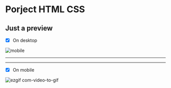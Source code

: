 # Porject HTML CSS 
## Just a preview

- [x] On desktop


![mobile](https://github.com/Dervain-Valbrune/portfolioweb/assets/92595592/f4e9d523-8644-401f-957a-d1a2a6f81f60)

-----
-----

- [x] On mobile


![ezgif com-video-to-gif](https://github.com/Dervain-Valbrune/portfolioweb/assets/92595592/f1459beb-a43d-40f4-ba3e-434310eeb76b)
